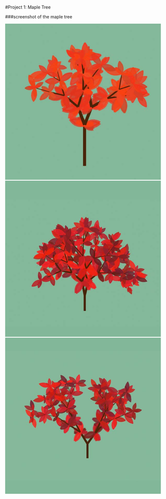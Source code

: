 #Project 1: Maple Tree

###screenshot of the maple tree

![mapletree1](Mapletree_1.jpg)
![mapletree1](Mapletree_2.jpg)
![mapletree1](Mapletree_3.jpg)